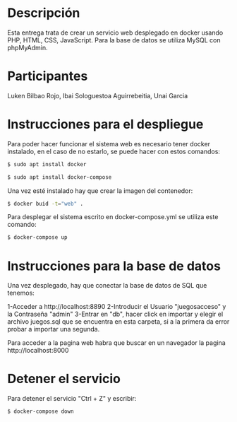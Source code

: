 # Descripción

Esta entrega trata de crear un servicio web desplegado en docker usando PHP, HTML, CSS, JavaScript. Para la base de datos se utiliza MySQL con phpMyAdmin.

# Participantes

Luken Bilbao Rojo, Ibai Sologuestoa Aguirrebeitia, Unai Garcia

# Instrucciones para el despliegue

Para poder hacer funcionar el sistema web es necesario tener docker instalado, en el caso de no estarlo, se puede hacer con estos comandos:

```bash
$ sudo apt install docker
```
```bash
$ sudo apt install docker-compose
```

Una vez esté instalado hay que crear la imagen del contenedor:
```bash
$ docker buid -t="web" .
```

Para desplegar el sistema escrito en docker-compose.yml se utiliza este comando:
```bash
$ docker-compose up
```

# Instrucciones para la base de datos

Una vez desplegado, hay que conectar la base de datos de SQL que tenemos:

1-Acceder a http://localhost:8890
2-Introducir el Usuario "juegosacceso" y la Contraseña "admin"
3-Entrar en "db", hacer click en importar y elegir el archivo juegos.sql que se encuentra en esta carpeta, si a la primera da error probar a importar una segunda.

Para acceder a la pagina web habra que buscar en un navegador la pagina http://localhost:8000

# Detener el servicio

Para detener el servicio "Ctrl + Z" y escribir:
```bash
$ docker-compose down
```
